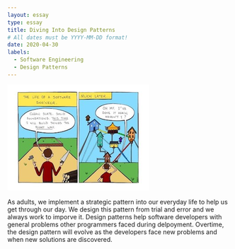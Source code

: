 ```yaml
---
layout: essay
type: essay
title: Diving Into Design Patterns  
# All dates must be YYYY-MM-DD format!
date: 2020-04-30
labels:
  - Software Engineering
  - Design Patterns 
---
```


<img class="ui large left floated image" src="../images/DesignPattern2.jpg">

As adults, we implement a strategic pattern into our everyday life to help us get through our day. We design this pattern from trial and error and we always work to imporve it. Design patterns help software developers with general problems other programmers faced during delpoyment. Overtime, the design pattern will evolve as the developers face new problems and when new solutions are discovered. 
